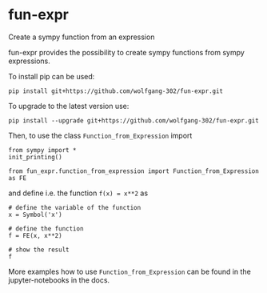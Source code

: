 # fun-expr
Create a sympy function from an expression

fun-expr provides the possibility to create sympy functions from sympy 
expressions.

To install pip can be used:

`pip install git+https://github.com/wolfgang-302/fun-expr.git`

To upgrade to the latest version use:

`pip install --upgrade git+https://github.com/wolfgang-302/fun-expr.git`

Then, to use the class `Function_from_Expression` import

```
from sympy import *
init_printing()

from fun_expr.function_from_expression import Function_from_Expression as FE
```

and define i.e. the function `f(x) = x**2` as
```
# define the variable of the function
x = Symbol('x')

# define the function
f = FE(x, x**2)

# show the result
f
```

More examples how to use `Function_from_Expression` can be found in the jupyter-notebooks in the docs.
